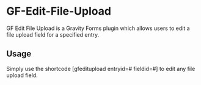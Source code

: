 # GF-Edit-File-Upload
GF Edit File Upload is a Gravity Forms plugin which allows users to edit a file upload field for a specified entry. 

## Usage
Simply use the shortcode [gfeditupload entryid=# fieldid=#] to edit any file upload field.
